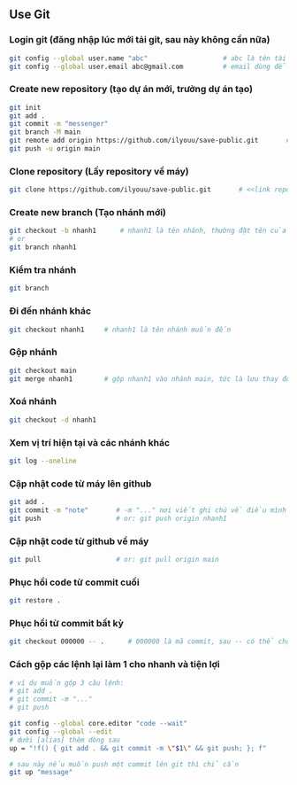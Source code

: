 ## Use Git

### Login git (đăng nhập lúc mới tải git, sau này không cần nữa)
```bash
git config --global user.name "abc"                   # abc là tên tài khoản git, cần vào github để tạo tài khoản trước
git config --global user.email abc@gmail.com          # email dùng để đăng ký tài khoản trên
```

### Create new repository (tạo dự án mới, trưởng dự án tạo)
```bash
git init
git add .
git commit -m "messenger"
git branch -M main
git remote add origin https://github.com/ilyouu/save-public.git       # <<link repository>>.git
git push -u origin main
```

### Clone repository (Lấy repository về máy)
```bash
git clone https://github.com/ilyouu/save-public.git       # <<link repository>>.git
```

### Create new branch (Tạo nhánh mới)
```bash
git checkout -b nhanh1      # nhanh1 là tên nhánh, thường đặt tên của bản thân hoặc tính năng mới, ví dụ feature/cat-class
# or
git branch nhanh1
```

### Kiểm tra nhánh
```bash
git branch
```

### Đi đến nhánh khác
```bash
git checkout nhanh1     # nhanh1 là tên nhánh muốn đến
```

### Gộp nhánh
```bash
git checkout main
git merge nhanh1        # gộp nhanh1 vào nhánh main, tức là lưu thay đổi từ nhanh1 vào main
```

### Xoá nhánh
```bash
git checkout -d nhanh1
```

### Xem vị trí hiện tại và các nhánh khác
```bash
git log --oneline
```

### Cập nhật code từ máy lên github
```bash
git add .
git commit -m "note"       # -m "..." nơi viết ghi chú về điều mình vừa thực hiện, ví dụ: git commit -m "Fix: missing eat function" 
git push                   # or: git push origin nhanh1
```
### Cập nhật code từ github về máy
```bash
git pull                   # or: git pull origin main
```

### Phục hồi code từ commit cuối
```bash
git restore .
```

### Phục hồi từ commit bất kỳ
```bash
git checkout 000000 -- .      # 000000 là mã commit, sau -- có thể chọn file muốn phục hồi
```


### Cách gộp các lệnh lại làm 1 cho nhanh và tiện lợi
```bash
# ví dụ muốn gộp 3 câu lệnh: 
# git add . 
# git commit -m "..."
# git push

git config --global core.editor "code --wait"
git config --global --edit
# dưới [alias] thêm dòng sau 
up = "!f() { git add . && git commit -m \"$1\" && git push; }; f"

# sau này nếu muốn push một commit lên git thì chỉ cần
git up "message"
```
